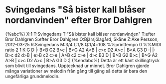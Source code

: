 # Svingedans "Så bister kall blåser nordanvinden" efter Bror Dahlgren

{%abc%}
X:1
T:Svingedans
T:"Så bister kall blåser nordanvinden"
T:efter Bror Dahlgren
S:efter Bror Dahlgren
O:Bjärsjölagård, Skåne
Z:Åke Persson, 2012-03-25
R:Svingedans
M:3/4
L:1/8
Q:1/4=108
%%printtempo 0
%%MIDI ratio 2 1
K:G
 D |: B>B G2 B>c | B>G A2 A>B | c>c D2 A>c | B>A G3 D :|
|: B>c d2 d>B | e>B c2 c>e | A>B c2 c>e | d>c B3 D |
B>B G2 B>c | B>G A2 A>B | c>c D2 A>c | B>A G3 D :|
{%endabc%}
Detta är ett känt skillingtryck som blivit till svingedans.
Upptecknad ur minnet. Bror Dahlgren gjorde många variationer av melodin
från gång till gång så detta är bara den ungefärliga grundmelodin.

